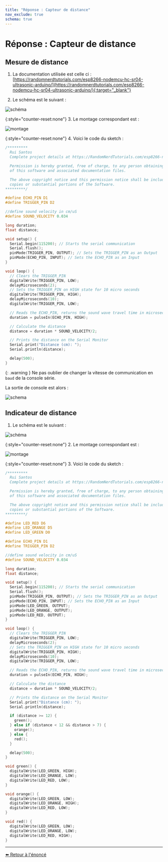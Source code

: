```yaml
---
title: "Réponse : Capteur de distance"
nav_exclude: true
schema: true
---
```


# Réponse : Capteur de distance

## Mesure de distance

1. La documentation utilisée est celle ci : [https://randomnerdtutorials.com/esp8266-nodemcu-hc-sr04-ultrasonic-arduino/](https://randomnerdtutorials.com/esp8266-nodemcu-hc-sr04-ultrasonic-arduino/){:target="_blank"}

2. Le schéma est le suivant :

![schéma](resources/tp8.1-schema.jpg)

{:style="counter-reset:none"}
3. Le montage correspondant est :

![montage](resources/tp8.1-montage.jpg)

{:style="counter-reset:none"}
4. Voici le code du sketch :

```c
/*********
  Rui Santos
  Complete project details at https://RandomNerdTutorials.com/esp8266-nodemcu-hc-sr04-ultrasonic-arduino/

  Permission is hereby granted, free of charge, to any person obtaining a copy
  of this software and associated documentation files.

  The above copyright notice and this permission notice shall be included in all
  copies or substantial portions of the Software.
*********/

#define ECHO_PIN D1
#define TRIGGER_PIN D2

//define sound velocity in cm/uS
#define SOUND_VELOCITY 0.034

long duration;
float distance;

void setup() {
  Serial.begin(115200); // Starts the serial communication
  Serial.flush();
  pinMode(TRIGGER_PIN, OUTPUT); // Sets the TRIGGER_PIN as an Output
  pinMode(ECHO_PIN, INPUT); // Sets the ECHO_PIN as an Input
}

void loop() {
  // Clears the TRIGGER_PIN
  digitalWrite(TRIGGER_PIN, LOW);
  delayMicroseconds(2);
  // Sets the TRIGGER_PIN on HIGH state for 10 micro seconds
  digitalWrite(TRIGGER_PIN, HIGH);
  delayMicroseconds(10);
  digitalWrite(TRIGGER_PIN, LOW);

  // Reads the ECHO_PIN, returns the sound wave travel time in microseconds
  duration = pulseIn(ECHO_PIN, HIGH);

  // Calculate the distance
  distance = duration * SOUND_VELOCITY/2;

  // Prints the distance on the Serial Monitor
  Serial.print("Distance (cm): ");
  Serial.println(distance);

  delay(500);
}
```

{: .warning }
Ne pas oublier de changer la vitesse de communication en `baud` de la console série.

La sortie de console est alors :

![schema](resources/tp8.1-console.jpg)

## Indicateur de distance

1. Le schéma est le suivant :

![schéma](resources/tp8.2-schema.jpg)

{:style="counter-reset:none"}
2. Le montage correspondant est :

![montage](resources/tp8.2-montage.jpg)

{:style="counter-reset:none"}
3. Voici le code du sketch :

```c
/*********
  Rui Santos
  Complete project details at https://RandomNerdTutorials.com/esp8266-nodemcu-hc-sr04-ultrasonic-arduino/

  Permission is hereby granted, free of charge, to any person obtaining a copy
  of this software and associated documentation files.

  The above copyright notice and this permission notice shall be included in all
  copies or substantial portions of the Software.
*********/

#define LED_RED D6
#define LED_ORANGE D5
#define LED_GREEN D0

#define ECHO_PIN D1
#define TRIGGER_PIN D2

//define sound velocity in cm/uS
#define SOUND_VELOCITY 0.034

long duration;
float distance;

void setup() {
  Serial.begin(115200); // Starts the serial communication
  Serial.flush();
  pinMode(TRIGGER_PIN, OUTPUT); // Sets the TRIGGER_PIN as an Output
  pinMode(ECHO_PIN, INPUT); // Sets the ECHO_PIN as an Input
  pinMode(LED_GREEN, OUTPUT);
  pinMode(LED_ORANGE, OUTPUT);
  pinMode(LED_RED, OUTPUT);
}

void loop() {
  // Clears the TRIGGER_PIN
  digitalWrite(TRIGGER_PIN, LOW);
  delayMicroseconds(2);
  // Sets the TRIGGER_PIN on HIGH state for 10 micro seconds
  digitalWrite(TRIGGER_PIN, HIGH);
  delayMicroseconds(10);
  digitalWrite(TRIGGER_PIN, LOW);

  // Reads the ECHO_PIN, returns the sound wave travel time in microseconds
  duration = pulseIn(ECHO_PIN, HIGH);

  // Calculate the distance
  distance = duration * SOUND_VELOCITY/2;

  // Prints the distance on the Serial Monitor
  Serial.print("Distance (cm): ");
  Serial.println(distance);

  if (distance >= 12) {
    green();
  } else if (distance < 12 && distance > 7) {
    orange();
  } else {
    red();
  }

  delay(500);
}

void green() {
  digitalWrite(LED_GREEN, HIGH);
  digitalWrite(LED_ORANGE, LOW);
  digitalWrite(LED_RED, LOW);
}

void orange() {
  digitalWrite(LED_GREEN, LOW);
  digitalWrite(LED_ORANGE, HIGH);
  digitalWrite(LED_RED, LOW);
}

void red() {
  digitalWrite(LED_GREEN, LOW);
  digitalWrite(LED_ORANGE, LOW);
  digitalWrite(LED_RED, HIGH);
}
```

----
[⬅️ Retour à l'énoncé](tp8.md)
